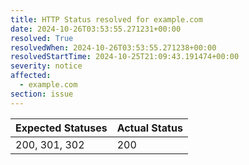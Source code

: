 ```yaml
---
title: HTTP Status resolved for example.com
date: 2024-10-26T03:53:55.271231+00:00
resolved: True
resolvedWhen: 2024-10-26T03:53:55.271238+00:00
resolvedStartTime: 2024-10-25T21:09:43.191474+00:00
severity: notice
affected:
  - example.com
section: issue
---
```


| Expected Statuses | Actual Status  |
|-------------------|----------------|
| 200, 301, 302 | 200 |

